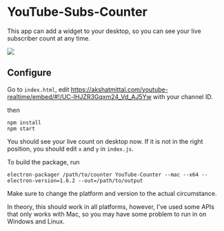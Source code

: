 # YouTube-Subs-Counter
This app can add a widget to your desktop, so you can see your live subscriber count at any time.

![](https://cdn.jichi.io/2017-03-15-screenshot.png)


## Configure
Go to `index.html`, edit https://akshatmittal.com/youtube-realtime/embed/#!/UC-lHJZR3Gqxm24_Vd_AJ5Yw with your channel ID.

then

```
npm install
npm start
```

You should see your live count on desktop now. If it is not in the right position, you should edit `x` and `y` in `index.js`.

To build the package, run

```
electron-packager /path/to/counter YouTube-Counter --mac --x64 --electron-version=1.6.2 --out=/path/to/output
```
Make sure to change the platform and version to the actual circumstance.

In theory, this should work in all platforms, however, I've used some APIs that only works with Mac, so you may have some problem to run in on Windows and Linux.

